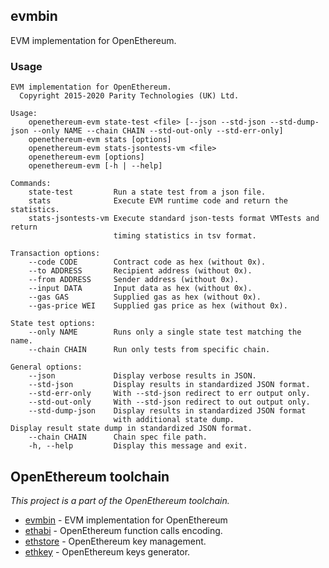 ## evmbin

EVM implementation for OpenEthereum.

### Usage

```
EVM implementation for OpenEthereum.
  Copyright 2015-2020 Parity Technologies (UK) Ltd.

Usage:
    openethereum-evm state-test <file> [--json --std-json --std-dump-json --only NAME --chain CHAIN --std-out-only --std-err-only]
    openethereum-evm stats [options]
    openethereum-evm stats-jsontests-vm <file>
    openethereum-evm [options]
    openethereum-evm [-h | --help]

Commands:
    state-test         Run a state test from a json file.
    stats              Execute EVM runtime code and return the statistics.
    stats-jsontests-vm Execute standard json-tests format VMTests and return
                       timing statistics in tsv format.

Transaction options:
    --code CODE        Contract code as hex (without 0x).
    --to ADDRESS       Recipient address (without 0x).
    --from ADDRESS     Sender address (without 0x).
    --input DATA       Input data as hex (without 0x).
    --gas GAS          Supplied gas as hex (without 0x).
    --gas-price WEI    Supplied gas price as hex (without 0x).

State test options:
    --only NAME        Runs only a single state test matching the name.
    --chain CHAIN      Run only tests from specific chain.

General options:
    --json             Display verbose results in JSON.
    --std-json         Display results in standardized JSON format.
    --std-err-only     With --std-json redirect to err output only.
    --std-out-only     With --std-json redirect to out output only.
    --std-dump-json    Display results in standardized JSON format
                       with additional state dump.
Display result state dump in standardized JSON format.
    --chain CHAIN      Chain spec file path.
    -h, --help         Display this message and exit.
```

## OpenEthereum toolchain
_This project is a part of the OpenEthereum toolchain._

- [evmbin](https://github.com/openethereum/openethereum/blob/master/evmbin/) - EVM implementation for OpenEthereum
- [ethabi](https://github.com/paritytech/ethabi) - OpenEthereum function calls encoding.
- [ethstore](https://github.com/openethereum/openethereum/blob/master/accounts/ethstore) - OpenEthereum key management.
- [ethkey](https://github.com/openethereum/openethereum/blob/master/accounts/ethkey) - OpenEthereum keys generator.

